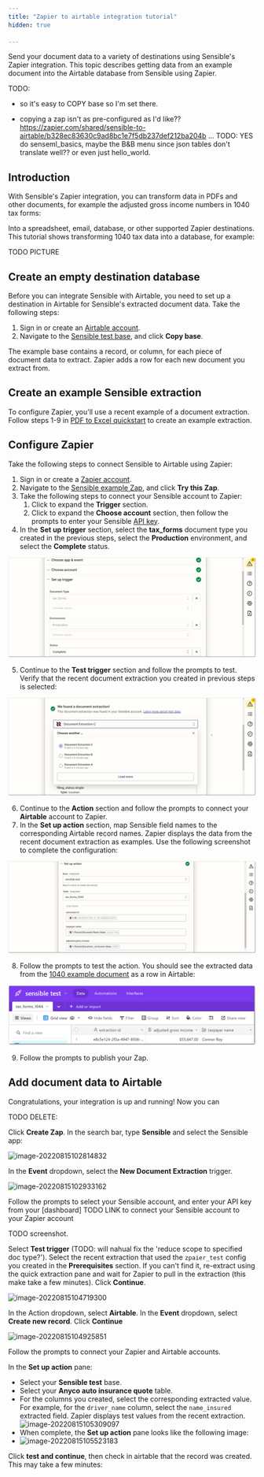 ```yaml
---
title: "Zapier to airtable integration tutorial"
hidden: true

---
```


Send your document data to a variety of destinations using Sensible's Zapier integration. This topic describes getting data from an example document into the Airtable database from Sensible using Zapier. 



TODO:

- so it's easy to COPY base so I'm set there. 

- copying a zap isn't as pre-configured as I'd like??  https://zapier.com/shared/sensible-to-airtable/b328ec83630c9ad8bc1e7f5db237def212ba204b  ... TODO: YES do senseml_basics, maybe the B&B menu since json tables don't translate well?? or even just hello_world.



Introduction
----

With Sensible's Zapier integration, you can transform data in PDFs and other documents, for example the adjusted gross income numbers in 1040 tax forms: 



Into a spreadsheet, email, database, or other supported Zapier destinations. This tutorial shows transforming 1040 tax data into a database, for example:



TODO PICTURE



Create an empty destination database
----



Before you can integrate Sensible with Airtable, you need to set up a destination in Airtable for Sensible's extracted document data. Take the following steps:

1. Sign in or create an [Airtable account](https://airtable.com/).
2. Navigate to the [Sensible test base](https://airtable.com/shrJOFW1mdUdaSMiV/tblpjJbsekvE6wEwr/viw4FaqsAD3uXBAmh?blocks=hide ), and click **Copy base**.  

The example base contains a record, or column, for each piece of document data to extract.  Zapier adds a row for each new document you extract from.

Create an example Sensible extraction
----

To configure Zapier, you'll use a recent example of a document extraction. Follow steps 1-9 in [PDF to Excel quickstart](doc:excel-quickstart) to create an example extraction. 

Configure Zapier
----

Take the following steps to connect Sensible to Airtable using Zapier:

1. Sign in or create a [Zapier account](https://zapier.com/).
2. Navigate to the [Sensible example Zap](https://zapier.com/shared/sensible-to-airtable/b328ec83630c9ad8bc1e7f5db237def212ba204b), and click **Try this Zap**.
3. Take the following steps to connect your Sensible account to Zapier:
   1. Click to expand the **Trigger** section.
   2. Click to expand the **Choose account** section, then follow the prompts to enter your Sensible [API key](https://app.sensible.so/account/).
4. In the **Set up trigger** section, select the **tax_forms** document type you created in the previous steps, select the **Production** environment, and select the **Complete** status. 

![Click to enlarge](https://raw.githubusercontent.com/sensible-hq/sensible-docs/main/readme-sync/assets/v0/images/final/zapier_1.png)

5. Continue to the **Test trigger** section and follow the prompts to test. Verify that the recent document extraction you created in previous steps is selected:

 ![Click to enlarge](https://raw.githubusercontent.com/sensible-hq/sensible-docs/main/readme-sync/assets/v0/images/final/zapier_2.png)

6. Continue to the **Action** section and follow the prompts to connect your **Airtable** account to Zapier.
7. In the **Set up action** section, map Sensible field names to the corresponding Airtable record names. Zapier displays the data from the recent document extraction as examples. Use the following screenshot to complete the configuration:

 ![Click to enlarge](https://raw.githubusercontent.com/sensible-hq/sensible-docs/main/readme-sync/assets/v0/images/final/zapier_3.png)

8. Follow the prompts to test the action. You should see the extracted data from the [1040 example document](https://github.com/sensible-hq/sensible-configuration-library/raw/main/tax_forms/1040/2021/1040_2021_sample.pdf) as a row in Airtable:

![Click to enlarge](https://raw.githubusercontent.com/sensible-hq/sensible-docs/main/readme-sync/assets/v0/images/final/zapier_4.png)

9. Follow the prompts to publish your Zap. 

Add document data to Airtable 
---

Congratulations, your integration is up and running! Now you can 








TODO DELETE:

Click **Create Zap**. In the search bar, type **Sensible** and select the Sensible app:

![image-20220815102814832](C:\Users\franc\AppData\Roaming\Typora\typora-user-images\image-20220815102814832.png)

In the **Event** dropdown, select the **New Document Extraction** trigger.

![image-20220815102933162](C:\Users\franc\AppData\Roaming\Typora\typora-user-images\image-20220815102933162.png)



Follow the prompts to select your Sensible account, and enter your API key from your [dashboard] TODO LINK to connect your Sensible account to your Zapier account

TODO screenshot.



Select **Test trigger** (TODO: will nahual fix the 'reduce scope to specified doc type?'). Select the recent extraction that used the `zpaier_test` config you created in the **Prerequisites** section. If you can't find it, re-extract using the quick extraction pane and wait for Zapier to pull in the extraction (this make take a few minutes). Click  **Continue**.

![image-20220815104719300](C:\Users\franc\AppData\Roaming\Typora\typora-user-images\image-20220815104719300.png)



In the Action dropdown, select **Airtable**. In the **Event** dropdown, select **Create new record**. Click **Continue**

![image-20220815104925851](C:\Users\franc\AppData\Roaming\Typora\typora-user-images\image-20220815104925851.png)

Follow the prompts to connect your Zapier and Airtable accounts.

In the **Set up action** pane:

- Select your **Sensible test** base.
- Select your **Anyco auto insurance quote** table.
- For the columns you created, select the corresponding extracted value. For example, for the `driver_name` column, select the `name_insured` extracted field. Zapier displays test values from the recent extraction.  ![image-20220815105309097](C:\Users\franc\AppData\Roaming\Typora\typora-user-images\image-20220815105309097.png)
- When complete, the **Set up action** pane looks like the following image:
- ![image-20220815105523183](C:\Users\franc\AppData\Roaming\Typora\typora-user-images\image-20220815105523183.png)

Click **test and continue**, then check in airtable that the record was created. This may take a few minutes:











